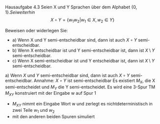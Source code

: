 Hausaufgabe 4.3
Seien X und Y Sprachen über dem Alphabet $\{0,1\}. Sei weiterhin$
$$X \circ Y = \{w_{1}w_{2} | w_{1} \in X, w_{2} \in Y\}$$

Beweisen oder widerlegen Sie:

- a) Wenn X und Y semi-entscheidbar sind, dann ist auch $X \circ Y$ semi-entscheidbar.
- b) Wenn X entscheidbar ist und Y semi-entscheidbar ist, dann ist $X \setminus Y$ semi-entscheidbar.
- c) Wenn X semi-entscheidbar ist und Y entscheidbar ist, dann ist $X \setminus Y$ semi-entscheidbar.


a)
Wenn $X$ und $Y$ semi-entscheidbar sind, dann ist auch $X \circ Y$ semi-entscheidbar.
Annahme: $X \circ Y$ ist semi-entscheidbar
Es existiert $M_X$, die X semi-entscheidet und $M_Y$ die Y semi-entscheidet.
Es wird eine 3-Spur TM $M_{XY}$ konstruiert mit der Eingabe w auf Spur 1
- $M_{XY}$ nimmt ein Eingabe Wort w und zerlegt es nichtdeterministisch in zwei Teile $w_{1}$ und $w_{2}$
- mit den anderen beiden Spuren simuliert